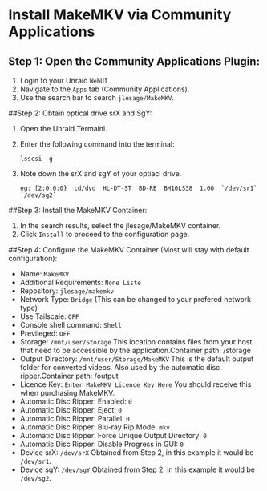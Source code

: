 # Install MakeMKV via Community Applications

## Step 1: Open the Community Applications Plugin:
1. Login to your Unraid `WebUI`  
2. Navigate to the `Apps` tab (Community Applications).
3. Use the search bar to search `jlesage/MakeMKV`.

##Step 2: Obtain optical drive srX and SgY:
1. Open the Unraid Termainl.
2. Enter the following command into the terminal:
    ```
    lsscsi -g  
    ```
3. Note down the srX and sgY of your optiacl drive.

    ``
    eg: [2:0:0:0}  cd/dvd  HL-DT-ST  BD-RE  BH10LS38  1.00  `/dev/sr1`  `/dev/sg2` 
    ``

##Step 3: Install the MakeMKV Container:
1. In the search results, select the jlesage/MakeMKV container.
2. Click `Install` to proceed to the configuration page.

##Step 4: Configure the MakeMKV Container (Most will stay with default configuration):
- Name: `MakeMKV`
- Additional Requirements: `None Liste`
- Repository: `jlesage/makemkv`
- Network Type: `Bridge` (This can be changed to your prefered network type)
- Use Tailscale: `OFF`
- Console shell command: `Shell`
- Previleged: `OFF`
- Storage: `/mnt/user/Storage` This location contains files from your host that need to be accessible by the application.Container path: /storage
- Output Directory: `/mnt/user/Storage/MakeMKV` This is the default output folder for converted videos. Also used by the automatic disc ripper.Container path: /output
- Licence Key: `Enter MakeMKV Licence Key Here` You should receive this when purchasing MakeMKV.
- Automatic Disc Ripper: Enabled: `0`
- Automatic Disc Ripper: Eject: `0`
- Automatic Disc Ripper: Parallel: `0`
- Automatic Disc Ripper: Blu-ray Rip Mode: `mkv`
- Automatic Disc Ripper: Force Unique Output Directory: `0`
- Automatic Disc Ripper: Disable Progress in GUI: `0`
- Device srX: `/dev/srX` Obtained from Step 2, in this example it would be `/dev/sr1`.
- Device sgY: `/dev/sgY` Obtained from Step 2, in this example it would be `/dev/sg2`.

